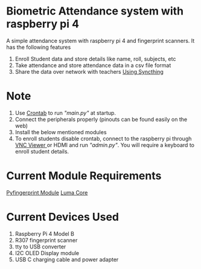 # Biometric Attendance system with raspberry pi 4

A simple attendance system with raspberry pi 4 and fingerprint scanners. It has the following features

1. Enroll Student data and store details like name, roll, subjects, etc
2. Take attendance and store attendance data in a csv file format
3. Share the data over network with teachers <a href="https://syncthing.net/">Using Syncthing</a>


# Note

1. Use <a href="https://linuxhandbook.com/crontab/">Crontab</a> to run *"main.py"* at startup.
2. Connect the peripherals properly (pinouts can be found easily on the web)
3. Install the below mentioned modules
4. To enroll students disable crontab, connect to the raspberry pi through <a href="https://www.realvnc.com/en/connect/download/viewer/">VNC Viewer </a> or HDMI and run *"admin.py"*. You will require a keyboard to enroll student details.


# Current Module Requirements

<a href="https://pypi.org/project/pyfingerprint/">Pyfingerprint Module</a>
<a href="https://pypi.org/project/luma.core/">Luma Core</a>

# Current Devices Used

1. Raspberry Pi 4 Model B
2. R307 fingerprint scanner
3. tty to USB converter
4. I2C OLED Display module
5. USB C charging cable and power adapter

